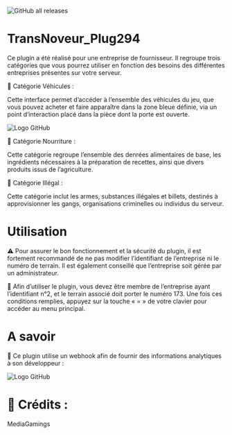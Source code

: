 ![GitHub all releases](sha256:a77e590ecac539126ed6dd500a5785be9ff76df464133ea93452685da0332b7d)

# TransNoveur_Plug294

Ce plugin a été réalisé pour une entreprise de fournisseur. Il regroupe trois catégories que vous pourrez utiliser en fonction des besoins des différentes entreprises présentes sur votre serveur.

🔹 Catégorie Véhicules :

Cette interface permet d’accéder à l’ensemble des véhicules du jeu, que vous pouvez acheter et faire apparaître dans la zone bleue définie, via un point d’interaction placé dans la pièce dont la porte est ouverte.

![Logo GitHub](https://i.imgur.com/2jEi6sn.png)

🔹 Catégorie Nourriture :

Cette catégorie regroupe l’ensemble des denrées alimentaires de base, les ingrédients nécessaires à la préparation de recettes, ainsi que divers produits issus de l’agriculture.

🔹 Catégorie Illégal :

Cette catégorie inclut les armes, substances illégales et billets, destinés à approvisionner les gangs, organisations criminelles ou individus du serveur.

# Utilisation

⚠️ Pour assurer le bon fonctionnement et la sécurité du plugin, il est fortement recommandé de ne pas modifier l’identifiant de l’entreprise ni le numéro de terrain. Il est également conseillé que l’entreprise soit gérée par un administrateur.

🔹 Afin d’utiliser le plugin, vous devez être membre de l’entreprise ayant l’identifiant n°2, et le terrain associé doit porter le numéro 173. Une fois ces conditions remplies, appuyez sur la touche « = » de votre clavier pour accéder au menu principal.

# A savoir

🔧 Ce plugin utilise un webhook afin de fournir des informations analytiques à son développeur :

![Logo GitHub](https://i.imgur.com/62GRVig.png)

# 📌 Crédits :

MediaGamings
